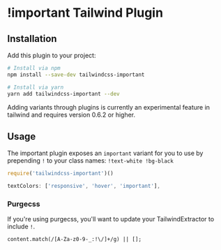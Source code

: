 # !important Tailwind Plugin

## Installation

Add this plugin to your project:

```bash
# Install via npm
npm install --save-dev tailwindcss-important

# Install via yarn
yarn add tailwindcss-important --dev
```

Adding variants through plugins is currently an experimental feature in tailwind and requires version 0.6.2 or higher.

## Usage

The important plugin exposes an `important` variant for you to use by prepending `!` to your class names: `!text-white !bg-black`

```js
require('tailwindcss-important')()
```

```js
textColors: ['responsive', 'hover', 'important'],
```

### Purgecss
If you're using purgecss, you'll want to update your TailwindExtractor to include `!`.
```
content.match(/[A-Za-z0-9-_:!\/]+/g) || [];
```
